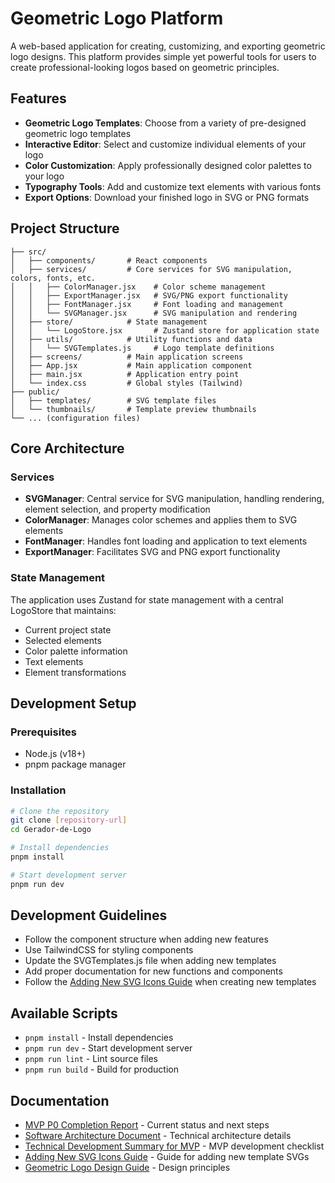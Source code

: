 # Geometric Logo Platform

A web-based application for creating, customizing, and exporting geometric logo designs. This platform provides simple yet powerful tools for users to create professional-looking logos based on geometric principles.

## Features

- **Geometric Logo Templates**: Choose from a variety of pre-designed geometric logo templates
- **Interactive Editor**: Select and customize individual elements of your logo
- **Color Customization**: Apply professionally designed color palettes to your logo
- **Typography Tools**: Add and customize text elements with various fonts
- **Export Options**: Download your finished logo in SVG or PNG formats

## Project Structure

```
├── src/
│   ├── components/       # React components
│   ├── services/         # Core services for SVG manipulation, colors, fonts, etc.
│   │   ├── ColorManager.jsx    # Color scheme management
│   │   ├── ExportManager.jsx   # SVG/PNG export functionality
│   │   ├── FontManager.jsx     # Font loading and management
│   │   └── SVGManager.jsx      # SVG manipulation and rendering
│   ├── store/            # State management
│   │   └── LogoStore.jsx       # Zustand store for application state
│   ├── utils/            # Utility functions and data
│   │   └── SVGTemplates.js     # Logo template definitions
│   ├── screens/          # Main application screens
│   ├── App.jsx           # Main application component
│   ├── main.jsx          # Application entry point
│   └── index.css         # Global styles (Tailwind)
├── public/
│   ├── templates/        # SVG template files
│   └── thumbnails/       # Template preview thumbnails
└── ... (configuration files)
```

## Core Architecture

### Services

- **SVGManager**: Central service for SVG manipulation, handling rendering, element selection, and property modification
- **ColorManager**: Manages color schemes and applies them to SVG elements
- **FontManager**: Handles font loading and application to text elements
- **ExportManager**: Facilitates SVG and PNG export functionality

### State Management

The application uses Zustand for state management with a central LogoStore that maintains:

- Current project state
- Selected elements
- Color palette information
- Text elements
- Element transformations

## Development Setup

### Prerequisites

- Node.js (v18+)
- pnpm package manager

### Installation

```bash
# Clone the repository
git clone [repository-url]
cd Gerador-de-Logo

# Install dependencies
pnpm install

# Start development server
pnpm run dev
```

## Development Guidelines

- Follow the component structure when adding new features
- Use TailwindCSS for styling components
- Update the SVGTemplates.js file when adding new templates
- Add proper documentation for new functions and components
- Follow the [Adding New SVG Icons Guide](./Adding_New_SVG_Icons_Guide.md) when creating new templates

## Available Scripts

- `pnpm install` - Install dependencies
- `pnpm run dev` - Start development server
- `pnpm run lint` - Lint source files
- `pnpm run build` - Build for production

## Documentation

- [MVP P0 Completion Report](./MVP_P0_Completion_Report.md) - Current status and next steps
- [Software Architecture Document](./Software_Architecture_Document.md) - Technical architecture details
- [Technical Development Summary for MVP](./Technical_Development_Summary_for_MVP.md) - MVP development checklist
- [Adding New SVG Icons Guide](./Adding_New_SVG_Icons_Guide.md) - Guide for adding new template SVGs
- [Geometric Logo Design Guide](./Consolidated_Geometric_Logo_Design_Guide.md) - Design principles
